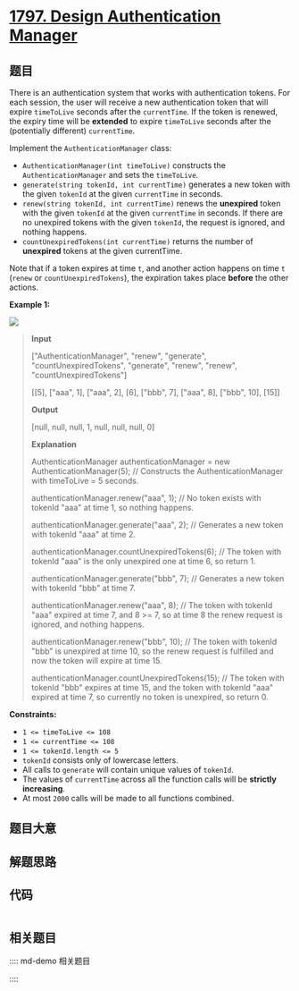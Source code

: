 # [1797. Design Authentication Manager](https://leetcode.com/problems/design-authentication-manager)

## 题目

There is an authentication system that works with authentication tokens. For
each session, the user will receive a new authentication token that will
expire `timeToLive` seconds after the `currentTime`. If the token is renewed,
the expiry time will be **extended** to expire `timeToLive` seconds after the
(potentially different) `currentTime`.

Implement the `AuthenticationManager` class:

  * `AuthenticationManager(int timeToLive)` constructs the `AuthenticationManager` and sets the `timeToLive`.
  * `generate(string tokenId, int currentTime)` generates a new token with the given `tokenId` at the given `currentTime` in seconds.
  * `renew(string tokenId, int currentTime)` renews the **unexpired** token with the given `tokenId` at the given `currentTime` in seconds. If there are no unexpired tokens with the given `tokenId`, the request is ignored, and nothing happens.
  * `countUnexpiredTokens(int currentTime)` returns the number of **unexpired** tokens at the given currentTime.

Note that if a token expires at time `t`, and another action happens on time
`t` (`renew` or `countUnexpiredTokens`), the expiration takes place **before**
the other actions.



**Example 1:**

![](https://assets.leetcode.com/uploads/2021/02/25/copy-of-pc68_q2.png)

> 
> 
> 
> 
> 
> **Input**
> 
> ["AuthenticationManager", "renew", "generate", "countUnexpiredTokens", "generate", "renew", "renew", "countUnexpiredTokens"]
> 
> [[5], ["aaa", 1], ["aaa", 2], [6], ["bbb", 7], ["aaa", 8], ["bbb", 10], [15]]
> 
> **Output**
> 
> [null, null, null, 1, null, null, null, 0]
> 
> 
> 
> **Explanation**
> 
> AuthenticationManager authenticationManager = new AuthenticationManager(5); // Constructs the AuthenticationManager with timeToLive = 5 seconds.
> 
> authenticationManager.renew("aaa", 1); // No token exists with tokenId "aaa" at time 1, so nothing happens.
> 
> authenticationManager.generate("aaa", 2); // Generates a new token with tokenId "aaa" at time 2.
> 
> authenticationManager.countUnexpiredTokens(6); // The token with tokenId "aaa" is the only unexpired one at time 6, so return 1.
> 
> authenticationManager.generate("bbb", 7); // Generates a new token with tokenId "bbb" at time 7.
> 
> authenticationManager.renew("aaa", 8); // The token with tokenId "aaa" expired at time 7, and 8 >= 7, so at time 8 the renew request is ignored, and nothing happens.
> 
> authenticationManager.renew("bbb", 10); // The token with tokenId "bbb" is unexpired at time 10, so the renew request is fulfilled and now the token will expire at time 15.
> 
> authenticationManager.countUnexpiredTokens(15); // The token with tokenId "bbb" expires at time 15, and the token with tokenId "aaa" expired at time 7, so currently no token is unexpired, so return 0.

**Constraints:**

  * `1 <= timeToLive <= 108`
  * `1 <= currentTime <= 108`
  * `1 <= tokenId.length <= 5`
  * `tokenId` consists only of lowercase letters.
  * All calls to `generate` will contain unique values of `tokenId`.
  * The values of `currentTime` across all the function calls will be **strictly increasing**.
  * At most `2000` calls will be made to all functions combined.


## 题目大意

## 解题思路

## 代码

```javascript

```

## 相关题目

:::: md-demo 相关题目

::::
